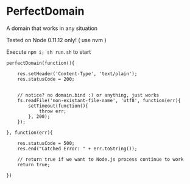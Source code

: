 PerfectDomain
=============

A domain that works in any situation

Tested on Node 0.11.12 only! ( use nvm )

Execute `npm i; sh run.sh` to start


    perfectDomain(function(){

        res.setHeader('Content-Type', 'text/plain');
        res.statusCode = 200;


        // notice? no domain.bind :) or anything, just works
        fs.readFile('non-existant-file-name', 'utf8', function(err){
            setTimeout(function(){
                throw err;
            }, 200);
        });

    }, function(err){

        res.statusCode = 500;
        res.end("Catched Error: " + err.toString());

        // return true if we want to Node.js process continue to work
        return true;

    })
